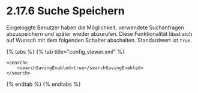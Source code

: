 # 2.17.6 Suche Speichern

Eingeloggte Benutzer haben die Möglichkeit, verwendete Suchanfragen abzuspeichern und später wieder abzurufen. Diese Funktionalität lässt sich auf Wunsch mit dem folgenden Schalter abschalten. Standardwert ist `true`.

{% tabs %}
{% tab title="config\_viewer.xml" %}
```markup
<search>
    <searchSavingEnabled>true</searchSavingEnabled>
</search>
```
{% endtab %}
{% endtabs %}



